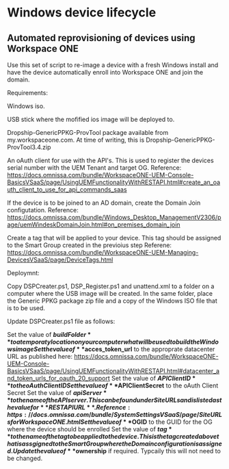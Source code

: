 <h1>Windows device lifecycle</h1>
<h2>Automated reprovisioning of devices using Workspace ONE</h2>

Use this set of script to re-image a device with a fresh Windows install and have the device automatically enroll into Workspace ONE and join the domain.

Requirements:

Windows iso.

USB stick where the mofified ios image will be deployed to.

Dropship-GenericPPKG-ProvTool package available from my.workspaceone.com. At time of writing, this is Dropship-GenericPPKG-ProvTool3.4.zip

An oAuth client for use with the API's. This is used to register the devices serial number with the UEM Tenant and target OG.
Reference: https://docs.omnissa.com/bundle/WorkspaceONE-UEM-Console-BasicsVSaaS/page/UsingUEMFunctionalityWithRESTAPI.html#create_an_oauth_client_to_use_for_api_commands_saas

If the device is to be joined to an AD domain, create the Domain Join configutation.
Reference: https://docs.omnissa.com/bundle/Windows_Desktop_ManagementV2306/page/uemWindeskDomainJoin.html#on_premises_domain_join

Create a tag that will be applied to your device. This tag should be assigned to the Smart Group created in the previoius step
Referene: https://docs.omnissa.com/bundle/WorkspaceONE-UEM-Managing-DevicesVSaaS/page/DeviceTags.html

Deploymnt:

Copy DSPCreater.ps1, DSP_Register.ps1 and unattend.xml to a folder on a computer where the USB image will be created.
In the same folder, place the Generic PPKG package zip file and a copy of the Windows ISO file that is to be used.

Update DSPCreater.ps1 file as follows:

Set the value of **$buildFolder** to a temporaty location on your computer what will be used to build the Windows image
Set the value of **$acces_token_url** to the approprate datacenter URL as published here: https://docs.omnissa.com/bundle/WorkspaceONE-UEM-Console-BasicsVSaaS/page/UsingUEMFunctionalityWithRESTAPI.html#datacenter_and_token_urls_for_oauth_20_support
Set the value of **$APIClientID** to the oAuth Client ID
Set the value of **$APIClientSecret** to the oAuth Client Secret
Set the value of **$apiServer** to the name of the API server. This can be found under Site URLs and is listed as the value for **REST API URL**. Reference: https://docs.omnissa.com/bundle/SystemSettingsVSaaS/page/SiteURLsforWorkspaceONE.html
Set the value of **$OGID** to the GUID for the OG where the device should be enrolled
Set the value of **$tag** to the name of the tag to be applied to the device. This is the tag created above that is assgigned to the Smart Group where the Domain configuration is assigned.
Update the value of **$ownership** if required. Typcaily this will not need to be changed.
